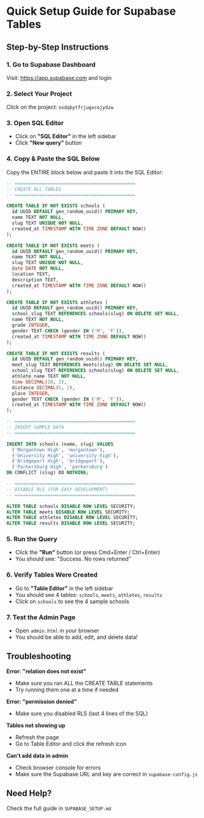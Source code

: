 # Quick Setup Guide for Supabase Tables

## Step-by-Step Instructions

### 1. Go to Supabase Dashboard
Visit: https://app.supabase.com and login

### 2. Select Your Project
Click on the project: `oxdqbytfrjugvcojydzw`

### 3. Open SQL Editor
- Click on **"SQL Editor"** in the left sidebar
- Click **"New query"** button

### 4. Copy & Paste the SQL Below

Copy the ENTIRE block below and paste it into the SQL Editor:

```sql
-- ============================================
-- CREATE ALL TABLES
-- ============================================

CREATE TABLE IF NOT EXISTS schools (
  id UUID DEFAULT gen_random_uuid() PRIMARY KEY,
  name TEXT NOT NULL,
  slug TEXT UNIQUE NOT NULL,
  created_at TIMESTAMP WITH TIME ZONE DEFAULT NOW()
);

CREATE TABLE IF NOT EXISTS meets (
  id UUID DEFAULT gen_random_uuid() PRIMARY KEY,
  name TEXT NOT NULL,
  slug TEXT UNIQUE NOT NULL,
  date DATE NOT NULL,
  location TEXT,
  description TEXT,
  created_at TIMESTAMP WITH TIME ZONE DEFAULT NOW()
);

CREATE TABLE IF NOT EXISTS athletes (
  id UUID DEFAULT gen_random_uuid() PRIMARY KEY,
  school_slug TEXT REFERENCES schools(slug) ON DELETE SET NULL,
  name TEXT NOT NULL,
  grade INTEGER,
  gender TEXT CHECK (gender IN ('M', 'F')),
  created_at TIMESTAMP WITH TIME ZONE DEFAULT NOW()
);

CREATE TABLE IF NOT EXISTS results (
  id UUID DEFAULT gen_random_uuid() PRIMARY KEY,
  meet_slug TEXT REFERENCES meets(slug) ON DELETE SET NULL,
  school_slug TEXT REFERENCES schools(slug) ON DELETE SET NULL,
  athlete_name TEXT NOT NULL,
  time DECIMAL(10, 2),
  distance DECIMAL(5, 2),
  place INTEGER,
  gender TEXT CHECK (gender IN ('M', 'F')),
  created_at TIMESTAMP WITH TIME ZONE DEFAULT NOW()
);

-- ============================================
-- INSERT SAMPLE DATA
-- ============================================

INSERT INTO schools (name, slug) VALUES
  ('Morgantown High', 'morgantown'),
  ('University High', 'university-high'),
  ('Bridgeport High', 'bridgeport'),
  ('Parkersburg High', 'parkersburg')
ON CONFLICT (slug) DO NOTHING;

-- ============================================
-- DISABLE RLS (FOR EASY DEVELOPMENT)
-- ============================================

ALTER TABLE schools DISABLE ROW LEVEL SECURITY;
ALTER TABLE meets DISABLE ROW LEVEL SECURITY;
ALTER TABLE athletes DISABLE ROW LEVEL SECURITY;
ALTER TABLE results DISABLE ROW LEVEL SECURITY;
```

### 5. Run the Query
- Click the **"Run"** button (or press Cmd+Enter / Ctrl+Enter)
- You should see: "Success. No rows returned"

### 6. Verify Tables Were Created
- Go to **"Table Editor"** in the left sidebar
- You should see 4 tables: `schools`, `meets`, `athletes`, `results`
- Click on `schools` to see the 4 sample schools

### 7. Test the Admin Page
- Open `admin.html` in your browser
- You should be able to add, edit, and delete data!

## Troubleshooting

**Error: "relation does not exist"**
- Make sure you ran ALL the CREATE TABLE statements
- Try running them one at a time if needed

**Error: "permission denied"**
- Make sure you disabled RLS (last 4 lines of the SQL)

**Tables not showing up**
- Refresh the page
- Go to Table Editor and click the refresh icon

**Can't add data in admin**
- Check browser console for errors
- Make sure the Supabase URL and key are correct in `supabase-config.js`

## Need Help?
Check the full guide in `SUPABASE_SETUP.md`

